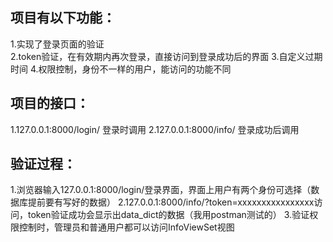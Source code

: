 ## 项目有以下功能：
1.实现了登录页面的验证<br>
2.token验证，在有效期内再次登录，直接访问到登录成功后的界面 
3.自定义过期时间 
4.权限控制，身份不一样的用户，能访问的功能不同 
  
## 项目的接口：
1.127.0.0.1:8000/login/      登录时调用
2.127.0.0.1:8000/info/       登录成功后调用

## 验证过程：
1.浏览器输入127.0.0.1:8000/login/登录界面，界面上用户有两个身份可选择（数据库提前要有写好的数据）
2.127.0.0.1:8000/info/?token=xxxxxxxxxxxxxxxx访问，token验证成功会显示出data_dict的数据（我用postman测试的）
3.验证权限控制时，管理员和普通用户都可以访问InfoViewSet视图
